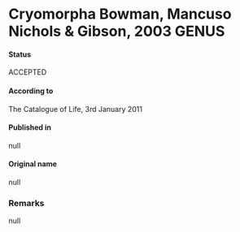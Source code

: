 # Cryomorpha Bowman, Mancuso Nichols & Gibson, 2003 GENUS

#### Status
ACCEPTED

#### According to
The Catalogue of Life, 3rd January 2011

#### Published in
null

#### Original name
null

### Remarks
null